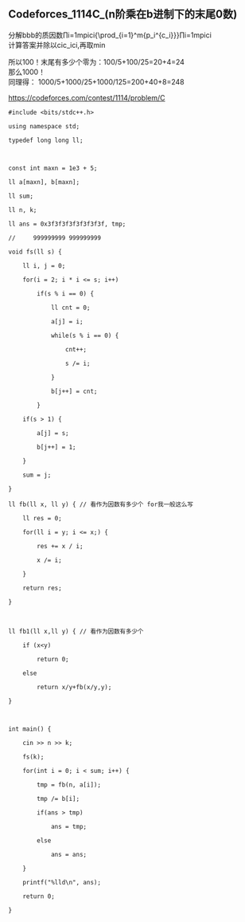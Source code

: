 ## Codeforces_1114C_(n阶乘在b进制下的末尾0数)

分解bbb的质因数∏i=1mpici{\prod_{i=1}^m{p_i^{c_i}}}∏i=1m​pici​​  
计算答案并除以cic_ici​,再取min

所以100！末尾有多少个零为：100/5+100/25=20+4=24  
那么1000！  
同理得： 1000/5+1000/25+1000/125=200+40+8=248

<https://codeforces.com/contest/1114/problem/C>

    
    
    #include <bits/stdc++.h>
    using namespace std;
    typedef long long ll;
    
    const int maxn = 1e3 + 5;
    ll a[maxn], b[maxn];
    ll sum;
    ll n, k;
    ll ans = 0x3f3f3f3f3f3f3f3f, tmp;
    //	   999999999 999999999
    void fs(ll s) {
        ll i, j = 0;
        for(i = 2; i * i <= s; i++)
            if(s % i == 0) {
                ll cnt = 0;
                a[j] = i;
                while(s % i == 0) {
                    cnt++;
                    s /= i;
                }
                b[j++] = cnt;
            }
        if(s > 1) {
            a[j] = s;
            b[j++] = 1;
        }
        sum = j;
    }
    ll fb(ll x, ll y) { // 看作为因数有多少个 for我一般这么写
        ll res = 0;
        for(ll i = y; i <= x;) {
            res += x / i;
            x /= i;
        }
        return res;
    }
    
    ll fb1(ll x,ll y) { // 看作为因数有多少个
    	if (x<y)
    		return 0;  
    	else
    		return x/y+fb(x/y,y); 
    }
    
    int main() {
        cin >> n >> k;
        fs(k);
        for(int i = 0; i < sum; i++) {
            tmp = fb(n, a[i]);
            tmp /= b[i];
            if(ans > tmp)
                ans = tmp;
            else
                ans = ans;
        }
        printf("%lld\n", ans);
        return 0;
    }
    

